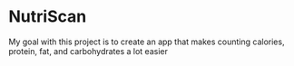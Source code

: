 # NutriScan
My goal with this project is to create an app that makes counting calories, protein, fat, and carbohydrates a lot easier

